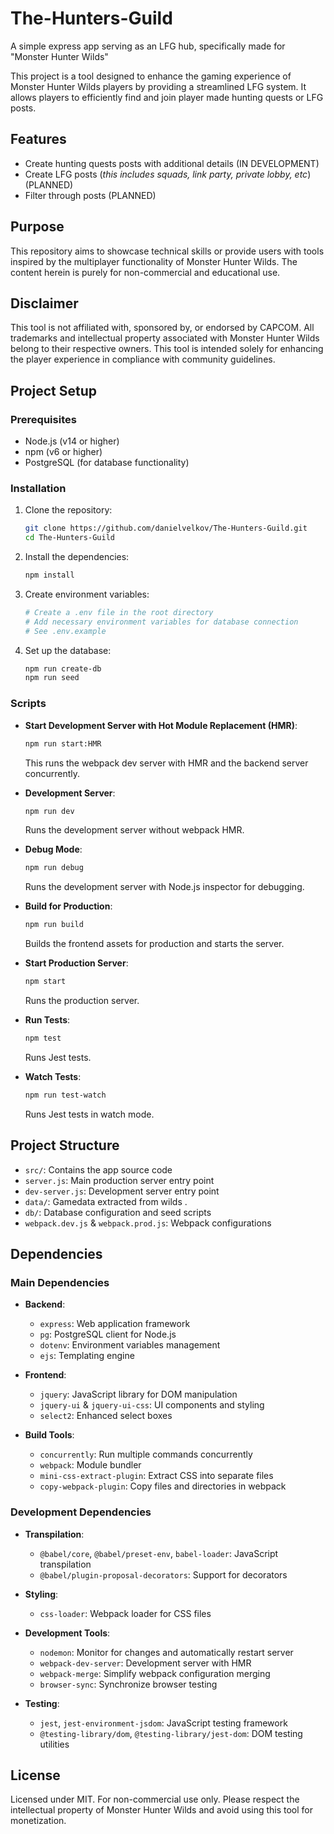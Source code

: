 # The-Hunters-Guild

A simple express app serving as an LFG hub, specifically made for "Monster Hunter Wilds"

This project is a tool designed to enhance the gaming experience of Monster Hunter Wilds players by providing a streamlined LFG system. It allows players to efficiently find and join player made hunting quests or LFG posts.

## Features

- Create hunting quests posts with additional details (IN DEVELOPMENT)
- Create LFG posts (_this includes squads, link party, private lobby, etc_) (PLANNED)
- Filter through posts (PLANNED)

## Purpose

This repository aims to showcase technical skills or provide users with tools inspired by the multiplayer functionality of Monster Hunter Wilds. The content herein is purely for non-commercial and educational use.

## Disclaimer

This tool is not affiliated with, sponsored by, or endorsed by CAPCOM. All trademarks and intellectual property associated with Monster Hunter Wilds belong to their respective owners. This tool is intended solely for enhancing the player experience in compliance with community guidelines.

## Project Setup

### Prerequisites

- Node.js (v14 or higher)
- npm (v6 or higher)
- PostgreSQL (for database functionality)

### Installation

1. Clone the repository:

   ```sh
   git clone https://github.com/danielvelkov/The-Hunters-Guild.git
   cd The-Hunters-Guild
   ```

2. Install the dependencies:

   ```sh
   npm install
   ```

3. Create environment variables:

   ```sh
   # Create a .env file in the root directory
   # Add necessary environment variables for database connection
   # See .env.example
   ```

4. Set up the database:
   ```sh
   npm run create-db
   npm run seed
   ```

### Scripts

- **Start Development Server with Hot Module Replacement (HMR)**:

  ```sh
  npm run start:HMR
  ```

  This runs the webpack dev server with HMR and the backend server concurrently.

- **Development Server**:

  ```sh
  npm run dev
  ```

  Runs the development server without webpack HMR.

- **Debug Mode**:

  ```sh
  npm run debug
  ```

  Runs the development server with Node.js inspector for debugging.

- **Build for Production**:

  ```sh
  npm run build
  ```

  Builds the frontend assets for production and starts the server.

- **Start Production Server**:

  ```sh
  npm start
  ```

  Runs the production server.

- **Run Tests**:

  ```sh
  npm test
  ```

  Runs Jest tests.

- **Watch Tests**:
  ```sh
  npm run test-watch
  ```
  Runs Jest tests in watch mode.

## Project Structure

- `src/`: Contains the app source code
- `server.js`: Main production server entry point
- `dev-server.js`: Development server entry point
- `data/`: Gamedata extracted from wilds .
- `db/`: Database configuration and seed scripts
- `webpack.dev.js` & `webpack.prod.js`: Webpack configurations

## Dependencies

### Main Dependencies

- **Backend**:

  - `express`: Web application framework
  - `pg`: PostgreSQL client for Node.js
  - `dotenv`: Environment variables management
  - `ejs`: Templating engine

- **Frontend**:

  - `jquery`: JavaScript library for DOM manipulation
  - `jquery-ui` & `jquery-ui-css`: UI components and styling
  - `select2`: Enhanced select boxes

- **Build Tools**:
  - `concurrently`: Run multiple commands concurrently
  - `webpack`: Module bundler
  - `mini-css-extract-plugin`: Extract CSS into separate files
  - `copy-webpack-plugin`: Copy files and directories in webpack

### Development Dependencies

- **Transpilation**:

  - `@babel/core`, `@babel/preset-env`, `babel-loader`: JavaScript transpilation
  - `@babel/plugin-proposal-decorators`: Support for decorators

- **Styling**:

  - `css-loader`: Webpack loader for CSS files

- **Development Tools**:

  - `nodemon`: Monitor for changes and automatically restart server
  - `webpack-dev-server`: Development server with HMR
  - `webpack-merge`: Simplify webpack configuration merging
  - `browser-sync`: Synchronize browser testing

- **Testing**:
  - `jest`, `jest-environment-jsdom`: JavaScript testing framework
  - `@testing-library/dom`, `@testing-library/jest-dom`: DOM testing utilities

## License

Licensed under MIT. For non-commercial use only. Please respect the intellectual property of Monster Hunter Wilds and avoid using this tool for monetization.
